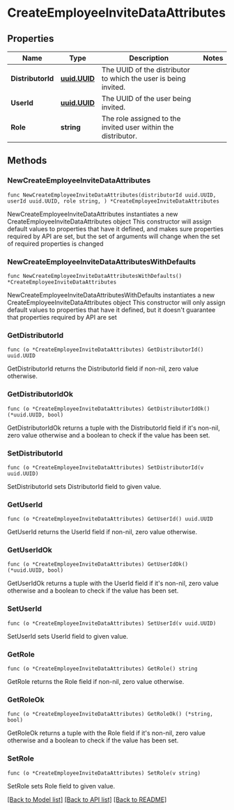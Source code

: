 # CreateEmployeeInviteDataAttributes

## Properties

Name | Type | Description | Notes
------------ | ------------- | ------------- | -------------
**DistributorId** | [**uuid.UUID**](uuid.UUID.md) | The UUID of the distributor to which the user is being invited. | 
**UserId** | [**uuid.UUID**](uuid.UUID.md) | The UUID of the user being invited. | 
**Role** | **string** | The role assigned to the invited user within the distributor. | 

## Methods

### NewCreateEmployeeInviteDataAttributes

`func NewCreateEmployeeInviteDataAttributes(distributorId uuid.UUID, userId uuid.UUID, role string, ) *CreateEmployeeInviteDataAttributes`

NewCreateEmployeeInviteDataAttributes instantiates a new CreateEmployeeInviteDataAttributes object
This constructor will assign default values to properties that have it defined,
and makes sure properties required by API are set, but the set of arguments
will change when the set of required properties is changed

### NewCreateEmployeeInviteDataAttributesWithDefaults

`func NewCreateEmployeeInviteDataAttributesWithDefaults() *CreateEmployeeInviteDataAttributes`

NewCreateEmployeeInviteDataAttributesWithDefaults instantiates a new CreateEmployeeInviteDataAttributes object
This constructor will only assign default values to properties that have it defined,
but it doesn't guarantee that properties required by API are set

### GetDistributorId

`func (o *CreateEmployeeInviteDataAttributes) GetDistributorId() uuid.UUID`

GetDistributorId returns the DistributorId field if non-nil, zero value otherwise.

### GetDistributorIdOk

`func (o *CreateEmployeeInviteDataAttributes) GetDistributorIdOk() (*uuid.UUID, bool)`

GetDistributorIdOk returns a tuple with the DistributorId field if it's non-nil, zero value otherwise
and a boolean to check if the value has been set.

### SetDistributorId

`func (o *CreateEmployeeInviteDataAttributes) SetDistributorId(v uuid.UUID)`

SetDistributorId sets DistributorId field to given value.


### GetUserId

`func (o *CreateEmployeeInviteDataAttributes) GetUserId() uuid.UUID`

GetUserId returns the UserId field if non-nil, zero value otherwise.

### GetUserIdOk

`func (o *CreateEmployeeInviteDataAttributes) GetUserIdOk() (*uuid.UUID, bool)`

GetUserIdOk returns a tuple with the UserId field if it's non-nil, zero value otherwise
and a boolean to check if the value has been set.

### SetUserId

`func (o *CreateEmployeeInviteDataAttributes) SetUserId(v uuid.UUID)`

SetUserId sets UserId field to given value.


### GetRole

`func (o *CreateEmployeeInviteDataAttributes) GetRole() string`

GetRole returns the Role field if non-nil, zero value otherwise.

### GetRoleOk

`func (o *CreateEmployeeInviteDataAttributes) GetRoleOk() (*string, bool)`

GetRoleOk returns a tuple with the Role field if it's non-nil, zero value otherwise
and a boolean to check if the value has been set.

### SetRole

`func (o *CreateEmployeeInviteDataAttributes) SetRole(v string)`

SetRole sets Role field to given value.



[[Back to Model list]](../README.md#documentation-for-models) [[Back to API list]](../README.md#documentation-for-api-endpoints) [[Back to README]](../README.md)


